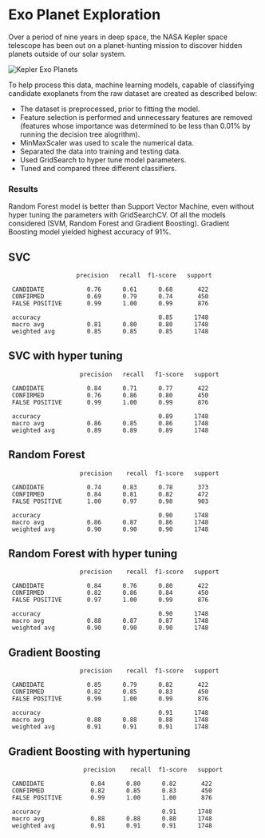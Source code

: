 # Exo Planet Exploration 


Over a period of nine years in deep space, the NASA Kepler space telescope has been out on a planet-hunting mission to discover hidden planets outside of our solar system.

<img src="https://github.com/the-Coding-Boot-Camp-at-UT/UT-MCC-DATA-PT-01-2020-U-C/blob/master/homework-instructions/21-Machine-Learning/Instructions/Images/exoplanets.jpg" alt="Kepler Exo Planets">

To help process this data, machine learning models, capable of classifying candidate exoplanets from the raw dataset are created as described below:

  * The dataset is preprocessed, prior to fitting the model.
  * Feature selection is performed and unnecessary features are removed (features whose importance was determined to be less than 0.01% by running the decision tree alogrithm).
  * MinMaxScaler was used to scale the numerical data.
  * Separated the data into training and testing data.
  * Used GridSearch to hyper tune model parameters.
  * Tuned and compared three different classifiers.
  
### Results

Random Forest model is better than Support Vector Machine, even without hyper tuning the parameters with GridSearchCV. Of all the models considered (SVM, Random Forest and Gradient Boosting). Gradient Boosting model yielded highest accuracy of 91%.

SVC 
---
                       precision   recall  f1-score   support

     CANDIDATE            0.76      0.61      0.68       422
     CONFIRMED            0.69      0.79      0.74       450
     FALSE POSITIVE       0.99      1.00      0.99       876

     accuracy                                 0.85      1748
     macro avg            0.81      0.80      0.80      1748
     weighted avg         0.85      0.85      0.85      1748


SVC with hyper tuning
-----------------------

                        precision   recall   f1-score   support

     CANDIDATE            0.84      0.71      0.77       422
     CONFIRMED            0.76      0.86      0.80       450
     FALSE POSITIVE       0.99      1.00      0.99       876

     accuracy                                 0.89      1748
     macro avg            0.86      0.85      0.86      1748
     weighted avg         0.89      0.89      0.89      1748

  
  
Random Forest
---------------

                        precision    recall  f1-score   support

     CANDIDATE            0.74      0.83      0.78       373
     CONFIRMED            0.84      0.81      0.82       472
     FALSE POSITIVE       1.00      0.97      0.98       903

     accuracy                                 0.90      1748
     macro avg            0.86      0.87      0.86      1748
     weighted avg         0.90      0.90      0.90      1748


Random Forest with hyper tuning
--------------------------------

                        precision    recall  f1-score   support

     CANDIDATE            0.84      0.76      0.80       422
     CONFIRMED            0.82      0.86      0.84       450
     FALSE POSITIVE       0.97      1.00      0.99       876

     accuracy                                 0.90      1748
     macro avg            0.88      0.87      0.87      1748
     weighted avg         0.90      0.90      0.90      1748

     
Gradient Boosting
------------------

                        precision    recall  f1-score   support

     CANDIDATE            0.85      0.79      0.82       422
     CONFIRMED            0.82      0.85      0.83       450
     FALSE POSITIVE       0.99      1.00      0.99       876

     accuracy                                 0.91      1748
     macro avg            0.88      0.88      0.88      1748
     weighted avg         0.91      0.91      0.91      1748


Gradient Boosting with hypertuning
------------------------------------

                         precision    recall  f1-score   support

     CANDIDATE             0.84      0.80      0.82       422
     CONFIRMED             0.82      0.85      0.83       450
     FALSE POSITIVE        0.99      1.00      1.00       876

     accuracy                                  0.91      1748
     macro avg             0.88      0.88      0.88      1748
     weighted avg          0.91      0.91      0.91      1748

